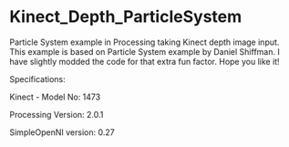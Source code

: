 Kinect_Depth_ParticleSystem
===========================

Particle System example in Processing taking Kinect depth image input. This example is based on Particle System example by Daniel Shiffman. I have slightly modded the code for that extra fun factor. Hope you like it! 

Specifications:

Kinect - Model No: 1473

Processing Version: 2.0.1

SimpleOpenNI version: 0.27
